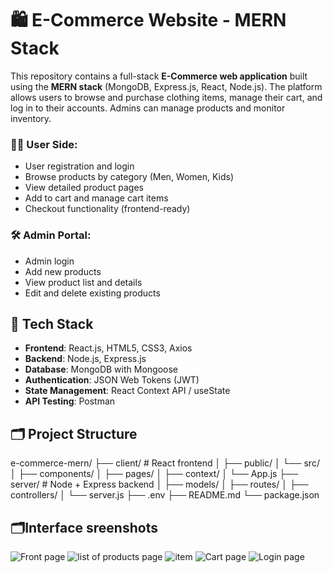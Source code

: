 # 🛍️ E-Commerce Website - MERN Stack
This repository contains a full-stack **E-Commerce web application** built using the **MERN stack** (MongoDB, Express.js, React, Node.js). The platform allows users to browse and purchase clothing items, manage their cart, and log in to their accounts. Admins can manage products and monitor inventory.

### 👩‍💻 User Side:
- User registration and login
- Browse products by category (Men, Women, Kids)
- View detailed product pages
- Add to cart and manage cart items
- Checkout functionality (frontend-ready)

### 🛠️ Admin Portal:
- Admin login
- Add new products
- View product list and details
- Edit and delete existing products

## 🧰 Tech Stack
- **Frontend**: React.js, HTML5, CSS3, Axios
- **Backend**: Node.js, Express.js
- **Database**: MongoDB with Mongoose
- **Authentication**: JSON Web Tokens (JWT)
- **State Management**: React Context API / useState
- **API Testing**: Postman

## 🗂️ Project Structure
e-commerce-mern/
├── client/ # React frontend
│ ├── public/
│ └── src/
│ ├── components/
│ ├── pages/
│ ├── context/
│ └── App.js
├── server/ # Node + Express backend
│ ├── models/
│ ├── routes/
│ ├── controllers/
│ └── server.js
├── .env
├── README.md
└── package.json

## 🗂️Interface sreenshots
![Front page](https://github.com/user-attachments/assets/95a84065-a0f4-473c-a799-24ff832f1a9f)
![list of products page](https://github.com/user-attachments/assets/5334ffd3-61c6-48fd-96ad-19f58a861be1)
![item](https://github.com/user-attachments/assets/7586232d-6d94-453f-bef8-6d74430584d5)
![Cart page](https://github.com/user-attachments/assets/d600d9c1-35cf-4f0f-8b2c-62e2aa5eb1ed)
![Login page](https://github.com/user-attachments/assets/32e4d632-5f0c-4755-9122-6ae0e15ce897)






